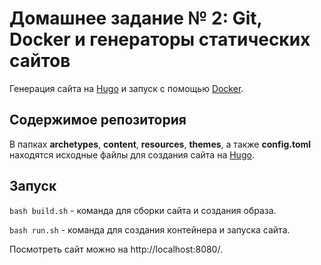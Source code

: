 # Домашнее задание № 2: Git, Docker и генераторы статических сайтов

Генерация сайта на [Hugo](https://gohugo.io/) и запуск с помощью [Docker](https://www.docker.com/).

## Содержимое репозитория

В папках **archetypes**, **content**, **resources**, **themes**, а также **config.toml** находятся исходные файлы для создания сайта на [Hugo](https://gohugo.io/).

## Запуск

```bash build.sh``` - команда для сборки сайта и создания образа.

```bash run.sh``` - команда для создания контейнера и запуска сайта. 

Посмотреть сайт можно на http://localhost:8080/.
